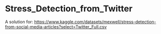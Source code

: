 # Stress_Detection_from_Twitter
A solution for: https://www.kaggle.com/datasets/mexwell/stress-detection-from-social-media-articles?select=Twitter_Full.csv
